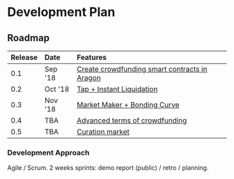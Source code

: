 # Development Plan

## Roadmap

| Release | Date | Features |
| :--- | :--- | :--- |
| 0.1 | Sep '18 | [Create crowdfunding smart contracts in Aragon](https://4ire-labs.gitbook.io/apiary/development-plan/0-1) |
| 0.2 | Oct '18 | [Tap + Instant Liquidation](https://4ire-labs.gitbook.io/apiary/development-plan/0-2) |
| 0.3 | Nov '18 | [Market Maker + Bonding Curve](https://4ire-labs.gitbook.io/apiary/development-plan/0-3) |
| 0.4 | TBA | [Advanced terms of crowdfunding](https://4ire-labs.gitbook.io/apiary/development-plan/0-4) |
| 0.5 | TBA | [Curation market](https://4ire-labs.gitbook.io/apiary/development-plan/0-5) |

### Development Approach

Agile / Scrum. 2 weeks sprints: demo report \(public\) / retro / planning.

